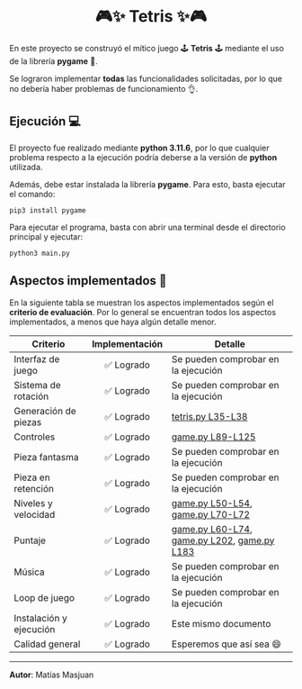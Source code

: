 <div align="center"><h1> 🎮✨ Tetris ✨🎮 </h1></div>


En este proyecto se construyó el mítico juego 🕹️ **Tetris** 🕹️ mediante el uso de la librería **pygame** 👾.

Se lograron implementar **todas** las funcionalidades solicitadas, por lo que no debería haber problemas de funcionamiento 👌.

## Ejecución 💻

El proyecto fue realizado mediante **python 3.11.6**, por lo que cualquier problema respecto a la ejecución podría deberse a la versión de **python** utilizada.

Además, debe estar instalada la librería **pygame**. Para esto, basta ejecutar el comando:

```
pip3 install pygame
```

Para ejecutar el programa, basta con abrir una terminal desde el directorio principal y ejecutar:

```
python3 main.py
```

## Aspectos implementados 📝

En la siguiente tabla se muestran los aspectos implementados según el **criterio de evaluación**. Por lo general se encuentran todos los aspectos implementados, a menos que haya algún detalle menor.

| Criterio | Implementación | Detalle |
|----------|:---------:|--------|
| Interfaz de juego       | ✅ Logrado | Se pueden comprobar en la ejecución     |
| Sistema de rotación     | ✅ Logrado | Se pueden comprobar en la ejecución    |
| Generación de piezas    | ✅ Logrado | [tetris.py L35-L38](https://github.com/matiasmasjuan/Tetris-Pygame/blob/3d750ae2fa7ed98fab42da35ef18e30342a25adb/tetris.py#L35) |
| Controles               | ✅ Logrado | [game.py L89-L125](https://github.com/matiasmasjuan/Tetris-Pygame/blob/3d750ae2fa7ed98fab42da35ef18e30342a25adb/game.py#L89)    |
| Pieza fantasma          | ✅ Logrado | Se pueden comprobar en la ejecución    |
| Pieza en retención      | ✅ Logrado | Se pueden comprobar en la ejecución    |
| Niveles y velocidad     | ✅ Logrado | [game.py L50-L54](https://github.com/matiasmasjuan/Tetris-Pygame/blob/3d750ae2fa7ed98fab42da35ef18e30342a25adb/game.py#L50),  [game.py L70-L72](https://github.com/matiasmasjuan/Tetris-Pygame/blob/3d750ae2fa7ed98fab42da35ef18e30342a25adb/game.py#L70)     |
| Puntaje                 | ✅ Logrado | [game.py L60-L74](https://github.com/matiasmasjuan/Tetris-Pygame/blob/3d750ae2fa7ed98fab42da35ef18e30342a25adb/game.py#L60), [game.py L202](https://github.com/matiasmasjuan/Tetris-Pygame/blob/3d750ae2fa7ed98fab42da35ef18e30342a25adb/game.py#L202), [game.py L183](https://github.com/matiasmasjuan/Tetris-Pygame/blob/3d750ae2fa7ed98fab42da35ef18e30342a25adb/game.py#L183)  |
| Música                  | ✅ Logrado | Se pueden comprobar en la ejecución     |
| Loop de juego           | ✅ Logrado | Se pueden comprobar en la ejecución     |
| Instalación y ejecución | ✅ Logrado |  Este mismo documento    |
| Calidad general         | ✅ Logrado |  Esperemos que así sea 😄  |


<hr>

**Autor**: Matías Masjuan